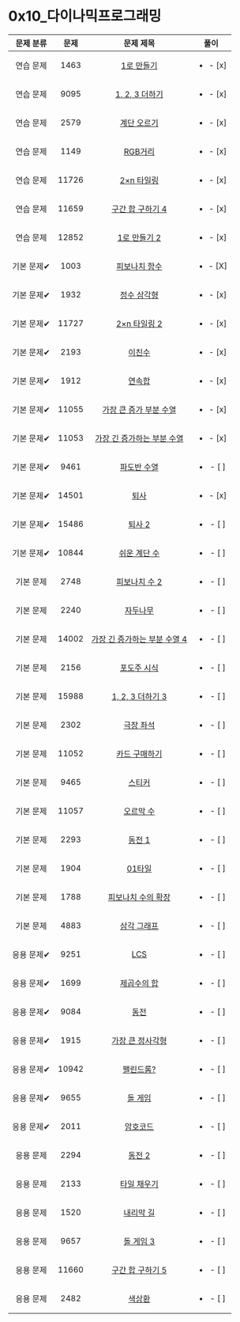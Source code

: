 # 0x10_다이나믹프로그래밍
| 문제 분류 | 문제 | 문제 제목 | 풀이 |
| :--: | :--: | :--: | :--: |
| 연습 문제 | 1463 | [1로 만들기](https://www.acmicpc.net/problem/1463) | <ul><li>- [x] </li></ul> |
| 연습 문제 | 9095 | [1, 2, 3 더하기](https://www.acmicpc.net/problem/9095) | <ul><li>- [x] </li></ul> |
| 연습 문제 | 2579 | [계단 오르기](https://www.acmicpc.net/problem/2579) | <ul><li>- [x] </li></ul> |
| 연습 문제 | 1149 | [RGB거리](https://www.acmicpc.net/problem/1149) | <ul><li>- [x] </li></ul> |
| 연습 문제 | 11726 | [2×n 타일링](https://www.acmicpc.net/problem/11726) | <ul><li>- [x] </li></ul> |
| 연습 문제 | 11659 | [구간 합 구하기 4](https://www.acmicpc.net/problem/11659) | <ul><li>- [x] </li></ul> |
| 연습 문제 | 12852 | [1로 만들기 2](https://www.acmicpc.net/problem/12852) | <ul><li>- [x] </li></ul> |
| 기본 문제✔ | 1003 | [피보나치 함수](https://www.acmicpc.net/problem/1003) | <ul><li>- [X] </li></ul> |
| 기본 문제✔ | 1932 | [정수 삼각형](https://www.acmicpc.net/problem/1932) | <ul><li>- [x] </li></ul> |
| 기본 문제✔ | 11727 | [2×n 타일링 2](https://www.acmicpc.net/problem/11727) | <ul><li>- [x] </li></ul> |
| 기본 문제✔ | 2193 | [이친수](https://www.acmicpc.net/problem/2193) | <ul><li>- [x] </li></ul> |
| 기본 문제✔ | 1912 | [연속합](https://www.acmicpc.net/problem/1912) | <ul><li>- [x] </li></ul> |
| 기본 문제✔ | 11055 | [가장 큰 증가 부분 수열](https://www.acmicpc.net/problem/11055) | <ul><li>- [x] </li></ul> |
| 기본 문제✔ | 11053 | [가장 긴 증가하는 부분 수열](https://www.acmicpc.net/problem/11053) | <ul><li>- [x] </li></ul> |
| 기본 문제✔ | 9461 | [파도반 수열](https://www.acmicpc.net/problem/9461) | <ul><li>- [ ] </li></ul> |
| 기본 문제✔ | 14501 | [퇴사](https://www.acmicpc.net/problem/14501) | <ul><li>- [x] </li></ul> |
| 기본 문제✔ | 15486 | [퇴사 2](https://www.acmicpc.net/problem/15486) | <ul><li>- [ ] </li></ul> |
| 기본 문제✔ | 10844 | [쉬운 계단 수](https://www.acmicpc.net/problem/10844) | <ul><li>- [ ] </li></ul> |
| 기본 문제 | 2748 | [피보나치 수 2](https://www.acmicpc.net/problem/2748) | <ul><li>- [ ] </li></ul> |
| 기본 문제 | 2240 | [자두나무](https://www.acmicpc.net/problem/2240) | <ul><li>- [ ] </li></ul> |
| 기본 문제 | 14002 | [가장 긴 증가하는 부분 수열 4](https://www.acmicpc.net/problem/14002) | <ul><li>- [ ] </li></ul> |
| 기본 문제 | 2156 | [포도주 시식](https://www.acmicpc.net/problem/2156) | <ul><li>- [ ] </li></ul> |
| 기본 문제 | 15988 | [1, 2, 3 더하기 3](https://www.acmicpc.net/problem/15988) | <ul><li>- [ ] </li></ul> |
| 기본 문제 | 2302 | [극장 좌석](https://www.acmicpc.net/problem/2302) | <ul><li>- [ ] </li></ul> |
| 기본 문제 | 11052 | [카드 구매하기](https://www.acmicpc.net/problem/11052) | <ul><li>- [ ] </li></ul> |
| 기본 문제 | 9465 | [스티커](https://www.acmicpc.net/problem/9465) | <ul><li>- [ ] </li></ul> |
| 기본 문제 | 11057 | [오르막 수](https://www.acmicpc.net/problem/11057) | <ul><li>- [ ] </li></ul> |
| 기본 문제 | 2293 | [동전 1](https://www.acmicpc.net/problem/2293) | <ul><li>- [ ] </li></ul> |
| 기본 문제 | 1904 | [01타일](https://www.acmicpc.net/problem/1904) | <ul><li>- [ ] </li></ul> |
| 기본 문제 | 1788 | [피보나치 수의 확장](https://www.acmicpc.net/problem/1788) | <ul><li>- [ ] </li></ul> |
| 기본 문제 | 4883 | [삼각 그래프](https://www.acmicpc.net/problem/4883) | <ul><li>- [ ] </li></ul> |
| 응용 문제✔ | 9251 | [LCS](https://www.acmicpc.net/problem/9251) | <ul><li>- [ ] </li></ul> |
| 응용 문제✔ | 1699 | [제곱수의 합](https://www.acmicpc.net/problem/1699) | <ul><li>- [ ] </li></ul> |
| 응용 문제✔ | 9084 | [동전](https://www.acmicpc.net/problem/9084) | <ul><li>- [ ] </li></ul> |
| 응용 문제✔ | 1915 | [가장 큰 정사각형](https://www.acmicpc.net/problem/1915) | <ul><li>- [ ] </li></ul> |
| 응용 문제✔ | 10942 | [팰린드롬?](https://www.acmicpc.net/problem/10942) | <ul><li>- [ ] </li></ul> |
| 응용 문제✔ | 9655 | [돌 게임](https://www.acmicpc.net/problem/9655) | <ul><li>- [ ] </li></ul> |
| 응용 문제✔ | 2011 | [암호코드](https://www.acmicpc.net/problem/2011) | <ul><li>- [ ] </li></ul> |
| 응용 문제 | 2294 | [동전 2](https://www.acmicpc.net/problem/2294) | <ul><li>- [ ] </li></ul> |
| 응용 문제 | 2133 | [타일 채우기](https://www.acmicpc.net/problem/2133) | <ul><li>- [ ] </li></ul> |
| 응용 문제 | 1520 | [내리막 길](https://www.acmicpc.net/problem/1520) | <ul><li>- [ ] </li></ul> |
| 응용 문제 | 9657 | [돌 게임 3](https://www.acmicpc.net/problem/9657) | <ul><li>- [ ] </li></ul> |
| 응용 문제 | 11660 | [구간 합 구하기 5](https://www.acmicpc.net/problem/11660) | <ul><li>- [ ] </li></ul> |
| 응용 문제 | 2482 | [색상환](https://www.acmicpc.net/problem/2482) | <ul><li>- [ ] </li></ul> |
